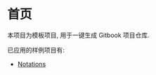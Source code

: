 # 首页

本项目为模板项目, 用于一键生成 Gitbook 项目仓库.

已应用的样例项目有:

- [Notations](https://github.com/gendloop/Notations) 
